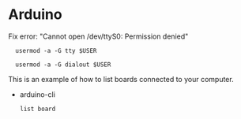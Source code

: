 # Arduino


Fix error: "Cannot open /dev/ttyS0: Permission denied"

```sudo
  usermod -a -G tty $USER
  ```

```sudo
  usermod -a -G dialout $USER
  ```

This is an example of how to list boards connected to your computer.
* arduino-cli
  ```arduino-cli
  list board
  ```
